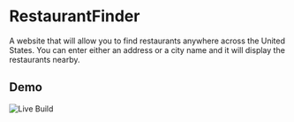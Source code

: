 # RestaurantFinder
A website that will allow you to find restaurants anywhere across the United States. You can enter either an address or a city name and it will display the restaurants nearby. 



## Demo

![Live Build](https://restaurant-finder-vish.herokuapp.com/)


